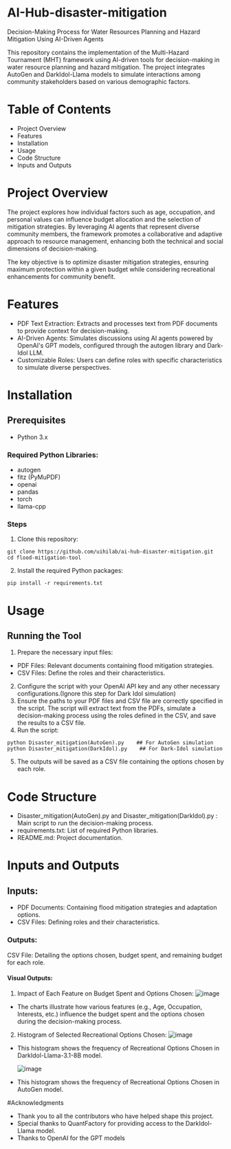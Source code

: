 # AI-Hub-disaster-mitigation
Decision-Making Process for Water Resources Planning and Hazard Mitigation Using AI-Driven Agents

This repository contains the implementation of the Multi-Hazard Tournament (MHT) framework using AI-driven tools for decision-making in water resource planning and hazard mitigation. The project integrates AutoGen and DarkIdol-Llama models to simulate interactions among community stakeholders based on various demographic factors.

# Table of Contents

- Project Overview
- Features
- Installation
- Usage
- Code Structure
- Inputs and Outputs

# Project Overview

The project explores how individual factors such as age, occupation, and personal values can influence budget allocation and the selection of mitigation strategies. By leveraging AI agents that represent diverse community members, the framework promotes a collaborative and adaptive approach to resource management, enhancing both the technical and social dimensions of decision-making.


The key objective is to optimize disaster mitigation strategies, ensuring maximum protection within a given budget while considering recreational enhancements for community benefit.

# Features

- PDF Text Extraction: Extracts and processes text from PDF documents to provide context for decision-making.
- AI-Driven Agents: Simulates discussions using AI agents powered by OpenAI's GPT models, configured through the autogen library and Dark-Idol LLM.
- Customizable Roles: Users can define roles with specific characteristics to simulate diverse perspectives.

# Installation

## Prerequisites
- Python 3.x

### Required Python Libraries:
- autogen
- fitz (PyMuPDF)
- openai
- pandas
- torch
- llama-cpp

### Steps

1. Clone this repository:

```
git clone https://github.com/uihilab/ai-hub-disaster-mitigation.git
cd flood-mitigation-tool
```

2. Install the required Python packages:
```   
pip install -r requirements.txt
```

# Usage

## Running the Tool
1. Prepare the necessary input files:
- PDF Files: Relevant documents containing flood mitigation strategies.
- CSV Files: Define the roles and their characteristics.
2. Configure the script with your OpenAI API key and any other necessary configurations.(Ignore this step for Dark Idol simulation)
3. Ensure the paths to your PDF files and CSV file are correctly specified in the script. The script will extract text from the PDFs, simulate a decision-making process using the roles defined in the CSV, and save the results to a CSV file.
4. Run the script:
```
python Disaster_mitigation(AutoGen).py    ## For AutoGen simulation
python Disaster_mitigation(DarkIdol).py    ## For Dark-Idol simulation

```
5. The outputs will be saved as a CSV file containing the options chosen by each role.

# Code Structure

- Disaster_mitigation(AutoGen).py and Disaster_mitigation(DarkIdol).py : Main script to run the decision-making process.
- requirements.txt: List of required Python libraries.
- README.md: Project documentation.
  
# Inputs and Outputs

## Inputs:
- PDF Documents: Containing flood mitigation strategies and adaptation options.
- CSV Files: Defining roles and their characteristics.
### Outputs:
CSV File: Detailing the options chosen, budget spent, and remaining budget for each role.

#### Visual Outputs:
1. Impact of Each Feature on Budget Spent and Options Chosen:
   ![image](https://github.com/user-attachments/assets/061de146-fae4-40f1-9af8-0876c7f36a3c)
- The charts illustrate how various features (e.g., Age, Occupation, Interests, etc.) influence the budget spent and the options chosen during the decision-making process.

2. Histogram of Selected Recreational Options Chosen:
   ![image](https://github.com/user-attachments/assets/552c5a0e-eff6-4fa7-9a48-9fd6d296f581)

- This histogram shows the frequency of Recreational Options Chosen in DarkIdol-Llama-3.1-8B model.

   ![image](https://github.com/user-attachments/assets/3a8bf403-6c10-48a6-b3ca-6c8f91e81fdb)


- This histogram shows the frequency of Recreational Options Chosen in AutoGen model.



#Acknowledgments

- Thank you to all the contributors who have helped shape this project.
- Special thanks to QuantFactory for providing access to the DarkIdol-Llama model.
- Thanks to OpenAI for the GPT models








